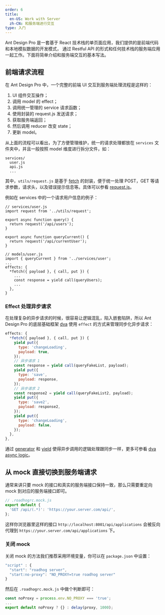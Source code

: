 ```yaml
---
order: 6
title:
  en-US: Work with Server
  zh-CN: 和服务端进行交互
type: 入门
---
```


Ant Design Pro 是一套基于 React 技术栈的单页面应用，我们提供的是前端代码和本地模拟数据的开发模式，
通过 Restful API 的形式和任何技术栈的服务端应用一起工作。下面将简单介绍和服务端交互的基本写法。

## 前端请求流程

在 Ant Design Pro 中，一个完整的前端 UI 交互到服务端处理流程是这样的：

1. UI 组件交互操作；
2. 调用 model 的 effect；
3. 调用统一管理的 service 请求函数；
4. 使用封装的 request.js 发送请求；
5. 获取服务端返回；
6. 然后调用 reducer 改变 state；
7. 更新 model。

从上面的流程可以看出，为了方便管理维护，统一的请求处理都放在 `services` 文件夹中，并且一般按照 model 维度进行拆分文件，如：

```
services/
  user.js
  api.js
  ...
```

其中，`utils/request.js` 是基于 [fetch](https://developer.mozilla.org/es/docs/Web/API/Fetch_API/Using_Fetch) 的封装，便于统一处理 POST，GET 等请求参数，请求头，以及错误提示信息等。具体可以参看 [request.js](https://github.com/ant-design/ant-design-pro/blob/master/src/utils/request.js)。

例如在 services 中的一个请求用户信息的例子：

```
// services/user.js
import request from '../utils/request';

export async function query() {
  return request('/api/users');
}

export async function queryCurrent() {
  return request('/api/currentUser');
}

// models/user.js
import { queryCurrent } from '../services/user';
...
effects: {
  *fetch({ payload }, { call, put }) {
    ...
    const response = yield call(queryUsers);
    ...
  },
}
```

### Effect 处理异步请求

在处理复杂的异步请求的时候，很容易让逻辑混乱，陷入嵌套陷阱，所以 Ant Design Pro 的底层基础框架 [dva](https://github.com/dvajs/dva) 使用 `effect` 的方式来管理同步化异步请求：

```js
effects: {
  *fetch({ payload }, { call, put }) {
    yield put({
      type: 'changeLoading',
      payload: true,
    });
    // 异步请求 1
    const response = yield call(queryFakeList, payload);
    yield put({
      type: 'save',
      payload: response,
    });
    // 异步请求 2
    const response2 = yield call(queryFakeList2, payload);
    yield put({
      type: 'save2',
      payload: response2,
    });
    yield put({
      type: 'changeLoading',
      payload: false,
    });
  },
},
```

通过 [generator](https://developer.mozilla.org/es/docs/Web/JavaScript/Reference/Statements/function*) 和 [yield](https://developer.mozilla.org/es/docs/Web/JavaScript/Reference/Operators/yield) 使得异步调用的逻辑处理跟同步一样，更多可参看 [dva async logic](https://github.com/dvajs/dva/blob/master/docs/GettingStarted.md#async-logic)。

## 从 mock 直接切换到服务端请求

通常来讲只要 mock 的接口和真实的服务端接口保持一致，那么只需要重定向 mock 到对应的服务端接口即可。

```js
// .roadhogrc.mock.js
export default {
  'GET /api/(.*)': 'https://your.server.com/api/',
};
```

这样你浏览器里这样的接口 `http://localhost:8001/api/applications` 会被反向代理到 `https://your.server.com/api/applications` 下。

### 关闭 mock

关闭 mock 的方法我们推荐采用环境变量，你可以在 `package.json` 中设置：

```js
"script" : {
  "start": "roadhog server",
  "start:no-proxy": "NO_PROXY=true roadhog server"
}
```

然后在 `.roadhogrc.mock.js` 中做个判断即可：

```js
const noProxy = process.env.NO_PROXY === 'true';
...
export default noProxy ? {} : delay(proxy, 1000);
```
